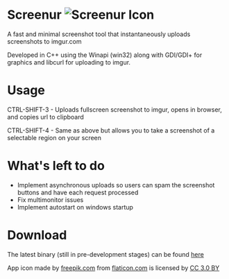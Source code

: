 # Screenur ![Screenur Icon](http://i.imgur.com/pc9lOm9.png "Screenur Icon") 
A fast and minimal screenshot tool that instantaneously uploads screenshots to imgur.com

Developed in C++ using the Winapi (win32) along with GDI/GDI+ for graphics and libcurl for uploading to imgur. 

# Usage
CTRL-SHIFT-3 - Uploads fullscreen screenshot to imgur, opens in browser, and copies url to clipboard

CTRL-SHIFT-4 - Same as above but allows you to take a screenshot of a selectable region on your screen

# What's left to do
- Implement asynchronous uploads so users can spam the screenshot buttons and have each request processed
- Fix multimonitor issues
- Implement autostart on windows startup

# Download
The latest binary (still in pre-development stages) can be found [here](https://github.com/Shivang44/Screenur/raw/master/Screenur.exe)




App icon made by [freepik.com](http://www.freepik.com) from [flaticon.com](http://www.flaticon.com) is licensed by [CC 3.0 BY](http://creativecommons.org/licenses/by/3.0/)
